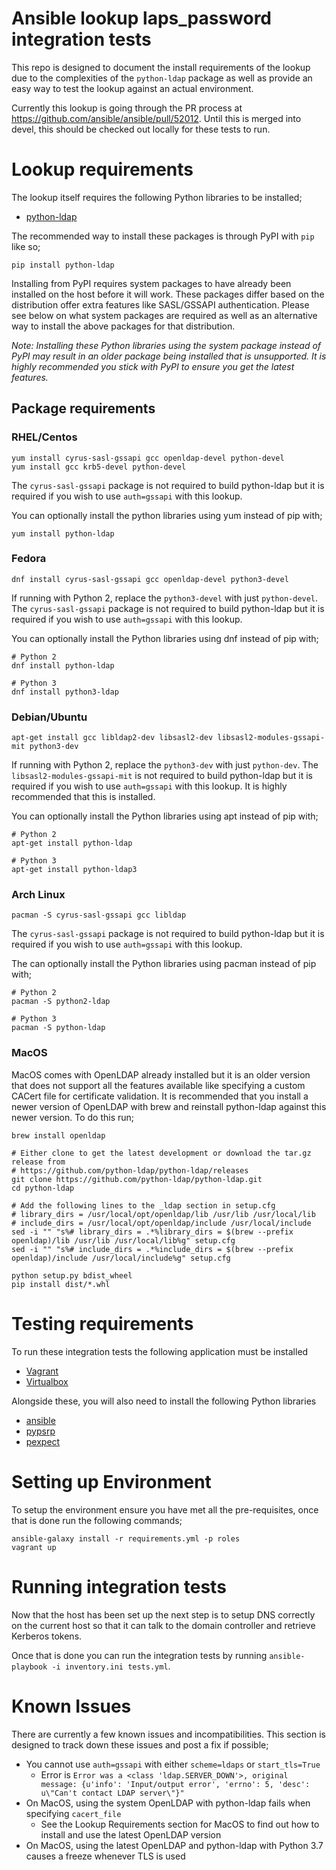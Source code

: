 # Ansible lookup laps_password integration tests

This repo is designed to document the install requirements of the lookup due to
the complexities of the `python-ldap` package as well as provide an easy way to
test the lookup against an actual environment.

Currently this lookup is going through the PR process at
https://github.com/ansible/ansible/pull/52012. Until this is merged into devel,
this should be checked out locally for these tests to run.


# Lookup requirements

The lookup itself requires the following Python libraries to be installed;

* [python-ldap](https://www.python-ldap.org/en/latest/)

The recommended way to install these packages is through PyPI with `pip` like
so;

```
pip install python-ldap
```

Installing from PyPI requires system packages to have already been installed on
the host before it will work. These packages differ based on the distribution
offer extra features like SASL/GSSAPI authentication. Please see below on what
system packages are required as well as an alternative way to install the above
packages for that distribution.

_Note: Installing these Python libraries using the system package instead of PyPI may result in an older package being installed that is unsupported. It is highly recommended you stick with PyPI to ensure you get the latest features._

## Package requirements

### RHEL/Centos

```
yum install cyrus-sasl-gssapi gcc openldap-devel python-devel
yum install gcc krb5-devel python-devel
```

The `cyrus-sasl-gssapi` package is not required to build python-ldap but it is
required if you wish to use `auth=gssapi` with this lookup.

You can optionally install the python libraries using yum instead of pip with;

```
yum install python-ldap
```

### Fedora

```
dnf install cyrus-sasl-gssapi gcc openldap-devel python3-devel
```

If running with Python 2, replace the `python3-devel` with just `python-devel`.
The `cyrus-sasl-gssapi` package is not required to build python-ldap but it is
required if you wish to use `auth=gssapi` with this lookup.

You can optionally install the Python libraries using dnf instead of pip with;

```
# Python 2
dnf install python-ldap

# Python 3
dnf install python3-ldap
```

### Debian/Ubuntu

```
apt-get install gcc libldap2-dev libsasl2-dev libsasl2-modules-gssapi-mit python3-dev
```

If running with Python 2, replace the `python3-dev` with just `python-dev`. The
`libsasl2-modules-gssapi-mit` is not required to build python-ldap but it is
required if you wish to use `auth=gssapi` with this lookup. It is highly
recommended that this is installed.

You can optionally install the Python libraries using apt instead of pip with;

```
# Python 2
apt-get install python-ldap

# Python 3
apt-get install python-ldap3
```

### Arch Linux

```
pacman -S cyrus-sasl-gssapi gcc libldap
```

The `cyrus-sasl-gssapi` package is not required to build python-ldap but it is
required if you wish to use `auth=gssapi` with this lookup.

The can optionally install the Python libraries using pacman instead of pip
with;

```
# Python 2
pacman -S python2-ldap

# Python 3
pacman -S python-ldap
```

### MacOS

MacOS comes with OpenLDAP already installed but it is an older version that
does not support all the features available like specifying a custom CACert
file for certificate validation. It is recommended that you install a newer
version of OpenLDAP with brew and reinstall python-ldap against this newer
version. To do this run;

```
brew install openldap

# Either clone to get the latest development or download the tar.gz release from
# https://github.com/python-ldap/python-ldap/releases
git clone https://github.com/python-ldap/python-ldap.git
cd python-ldap

# Add the following lines to the _ldap section in setup.cfg
# library_dirs = /usr/local/opt/openldap/lib /usr/lib /usr/local/lib
# include_dirs = /usr/local/opt/openldap/include /usr/local/include
sed -i "" "s%# library_dirs = .*%library_dirs = $(brew --prefix openldap)/lib /usr/lib /usr/local/lib%g" setup.cfg
sed -i "" "s%# include_dirs = .*%include_dirs = $(brew --prefix openldap)/include /usr/local/include%g" setup.cfg

python setup.py bdist_wheel
pip install dist/*.whl
```


# Testing requirements

To run these integration tests the following application must be installed

* [Vagrant](https://www.vagrantup.com/)
* [Virtualbox](https://www.virtualbox.org/)

Alongside these, you will also need to install the following Python libraries

* [ansible](https://pypi.org/project/ansible/)
* [pypsrp](https://pypi.org/project/pypsrp/)
* [pexpect](https://pypi.org/project/pexpect/)


# Setting up Environment

To setup the environment ensure you have met all the pre-requisites, once that
is done run the following commands;

```
ansible-galaxy install -r requirements.yml -p roles
vagrant up
```


# Running integration tests

Now that the host has been set up the next step is to setup DNS correctly on
the current host so that it can talk to the domain controller and retrieve
Kerberos tokens.

Once that is done you can run the integration tests by running
`ansible-playbook -i inventory.ini tests.yml`.


# Known Issues

There are currently a few known issues and incompatibilities. This section is
designed to track down these issues and post a fix if possible;

* You cannot use `auth=gssapi` with either `scheme=ldaps` or `start_tls=True`
    * Error is `Error was a <class 'ldap.SERVER_DOWN'>, original message: {u'info': 'Input/output error', 'errno': 5, 'desc': u\"Can't contact LDAP server\"}"`
* On MacOS, using the system OpenLDAP with python-ldap fails when specifying `cacert_file`
    * See the Lookup Requirements section for MacOS to find out how to install and use the latest OpenLDAP version
* On MacOS, using the latest OpenLDAP and python-ldap with Python 3.7 causes a freeze whenever TLS is used

